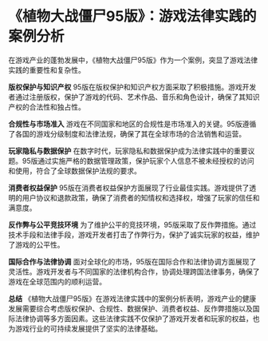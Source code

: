 # 《植物大战僵尸95版》：游戏法律实践的案例分析

在游戏产业的蓬勃发展中，《植物大战僵尸95版》作为一个案例，突显了游戏法律实践的重要性和复杂性。

**版权保护与知识产权**
95版在版权保护和知识产权方面采取了积极措施。游戏开发者通过注册版权，保护了游戏的代码、艺术作品、音乐和角色设计，确保了其知识产权的合法性和独占性。

**合规性与市场准入**
游戏在不同国家和地区的合规性是市场准入的关键。95版遵循了各国的游戏分级制度和法律法规，确保了其在全球市场的合法销售和运营。

**玩家隐私与数据保护**
在数字时代，玩家隐私和数据保护成为法律实践中的重要议题。95版通过实施严格的数据管理政策，保护玩家个人信息不被未经授权的访问和使用，符合了全球数据保护法规的要求。

**消费者权益保护**
95版在消费者权益保护方面展现了行业最佳实践。游戏提供了透明的用户协议和退款政策，确保了消费者的知情权和选择权，增强了玩家的信任和满意度。

**反作弊与公平竞技环境**
为了维护公平的竞技环境，95版采取了反作弊措施。通过技术手段和法律手段，游戏开发者打击了作弊行为，保护了诚实玩家的权益，维护了游戏的公平性。

**国际合作与法律协调**
面对全球化的市场，95版在国际合作和法律协调方面展现了灵活性。游戏开发者与不同国家的法律机构合作，协调处理跨国法律事务，确保了游戏在全球范围内的顺利运营。

**总结**
《植物大战僵尸95版》在游戏法律实践中的案例分析表明，游戏产业的健康发展需要综合考虑版权保护、合规性、数据保护、消费者权益、反作弊措施以及国际法律协调等多方面因素。这些法律实践不仅保护了游戏开发者和玩家的权益，也为游戏行业的可持续发展提供了坚实的法律基础。